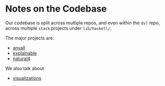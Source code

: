 # Notes on the Codebase

Our codebase is split across multiple repos, and even within the `dsl` repo, across multiple `stack` projects under `lib/haskell/`.

The major projects are:
- [anyall](./anyall.md)
- [explainable](./explainable.md)
- [natural4](./natural4.md)

We also talk about
- [visualizations](./visualizations.md)


